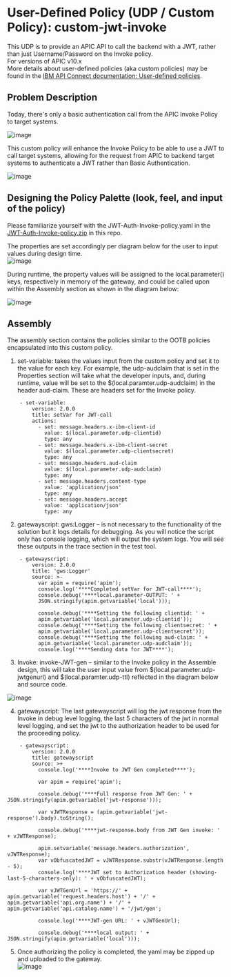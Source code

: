 # User-Defined Policy (UDP / Custom Policy): custom-jwt-invoke
This UDP is to provide an APIC API to call the backend with a JWT, rather than just Username/Password on the Invoke policy.  
For versions of APIC v10.x  
More details about user-defined policies (aka custom policies) may be found in the [IBM API Connect documentation: User-defined policies](https://www.ibm.com/docs/en/api-connect/10.0.5.x_lts?topic=constructs-user-defined-policies).  

## Problem Description
Today, there's only a basic authentication call from the APIC Invoke Policy to target systems.  
  
![image](https://user-images.githubusercontent.com/66093865/162876312-c5b0e20d-9569-4e20-9fe6-2fd8243d4bbf.png)  
  
This custom policy will enhance the Invoke Policy to be able to use a JWT to call target systems, allowing for the request from APIC to backend target systems to authenticate a JWT rather than Basic Authentication.
  
![image](https://user-images.githubusercontent.com/66093865/162878276-40077b41-de22-4948-9d64-1d9de2c25c57.png)  
    
## Designing the Policy Palette (look, feel, and input of the policy)  
Please familiarize yourself with the JWT-Auth-Invoke-policy.yaml in the [JWT-Auth-Invoke-policy.zip](https://github.com/ibmArtifacts/custom-jwt-invoke/blob/main/JWT-Auth-Invoke-policy_v1.0.2.zip) in this repo.  
  
The properties are set accordingly per diagram below for the user to input values during design time.  
![image](https://user-images.githubusercontent.com/66093865/162878580-0b92f9de-8955-4745-b5c0-5e0fe399276f.png)
  
During runtime, the property values will be assigned to the local.parameter() keys, respectively in memory of the gateway, and could be called upon within the Assembly section as shown in the diagram below:  

![image](https://user-images.githubusercontent.com/66093865/162886594-2fb7a95d-e61a-42ae-9465-d3510bbe5a3f.png)  
  
## Assembly  
The assembly section contains the policies similar to the OOTB policies encapsulated into this custom policy.  

1.	set-variable: takes the values input from the custom policy and set it to the value for each key. For example, the udp-audclaim that is set in the Properties section will take what the developer inputs, and, during runtime, value will be set to the $(local.paramter.udp-audclaim) in the header aud-claim. These are headers set for the Invoke policy.  

```  
    - set-variable:
        version: 2.0.0
        title: setVar for JWT-call
        actions:
          - set: message.headers.x-ibm-client-id
            value: $(local.parameter.udp-clientid)
            type: any
          - set: message.headers.x-ibm-client-secret
            value: $(local.parameter.udp-clientsecret)
            type: any
          - set: message.headers.aud-claim
            value: $(local.parameter.udp-audclaim)
            type: any
          - set: message.headers.content-type
            value: 'application/json'
            type: any
          - set: message.headers.accept
            value: 'application/json'
            type: any

```  
2. gatewayscript: gws:Logger – is not necessary to the functionality of the solution but it logs details for debugging. As you will notice the script only has console logging, which will output the system logs. You will see these outputs in the trace section in the test tool.  
``` 
    - gatewayscript:
        version: 2.0.0
        title: 'gws:Logger'
        source: >-
          var apim = require('apim'); 
          console.log('****Completed setVar for JWT-call****'); 
          console.debug('****local.parameter-OUTPUT: ' +
          JSON.stringify(apim.getvariable('local'))); 

          console.debug('****Setting the following clientid: ' +
          apim.getvariable('local.parameter.udp-clientid')); 
          console.debug('****Setting the following clientsecret: ' +
          apim.getvariable('local.parameter.udp-clientsecret')); 
          console.debug('****Setting the following aud-claim: ' +
          apim.getvariable('local.parameter.udp-audclaim')); 
          console.log('****Sending data for JWT****');
```  
3.	Invoke: invoke-JWT-gen – similar to the Invoke policy in the Assemble design, this will take the user input value from $(local.parameter.udp-jwtgenurl) and $(local.paramter.udp-ttl) reflected in the diagram below and source code.  

![image](https://user-images.githubusercontent.com/66093865/162898639-2335f5db-98a6-45cc-aebc-d6fc9cd2ff26.png)

4. gatewayscript: The last gatewayscript will log the jwt response from the Invoke in debug level logging, the last 5 characters of the jwt in normal level logging, and set the jwt to the authorization header to be used for the proceeding policy.  

```
    - gatewayscript:
        version: 2.0.0
        title: gatewayscript
        source: >+
          console.log('****Invoke to JWT Gen completed****');

          var apim = require('apim');
          
          console.debug('****Full response from JWT Gen: ' + JSON.stringify(apim.getvariable('jwt-response')));

          var vJWTResponse = (apim.getvariable('jwt-response').body).toString();
          
          console.debug('****jwt-response.body from JWT Gen invoke: ' + vJWTResponse);

          apim.setvariable('message.headers.authorization', vJWTResponse);
          var vObfuscatedJWT = vJWTResponse.substr(vJWTResponse.length - 5);
          console.log('****JWT set to Authorization header (showing-last-5-characters-only): ' + vObfuscatedJWT);

          var vJWTGenUrl = 'https://' + apim.getvariable('request.headers.host') + '/' + apim.getvariable('api.org.name') + '/' + apim.getvariable('api.catalog.name') + '/jwt/gen';

          console.log('****JWT-gen URL: ' + vJWTGenUrl);

          console.debug('****local output: ' + JSON.stringify(apim.getvariable('local')));
```  

5. Once authorizing the policy is completed, the yaml may be zipped up and uploaded to the gateway.  
![image](https://github.com/ibmArtifacts/custom-jwt-invoke/assets/66093865/7c0da680-e383-4d20-b3d1-12c9545fbffd)  





